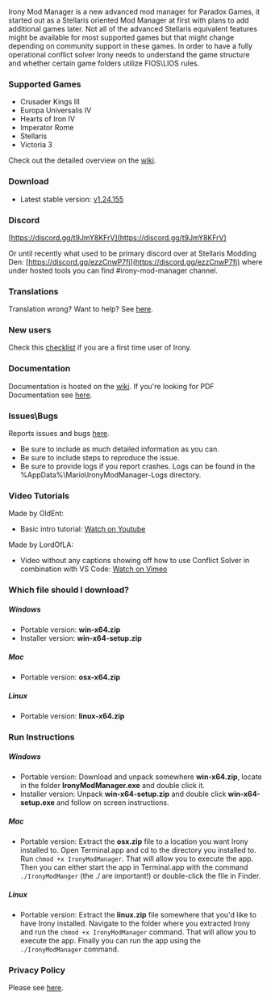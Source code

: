 Irony Mod Manager is a new advanced mod manager for Paradox Games, it started out as a Stellaris oriented Mod Manager at first with plans to add additional games later. Not all of the advanced Stellaris equivalent features might be available for most supported games but that might change depending on community support in these games. In order to have a fully operational conflict solver Irony needs to understand the game structure and whether certain game folders utilize FIOS\LIOS rules.

### Supported Games
* Crusader Kings III
* Europa Universalis IV
* Hearts of Iron IV
* Imperator Rome
* Stellaris
* Victoria 3

Check out the detailed overview on the [wiki](https://github.com/bcssov/IronyModManager/wiki).

### Download
* Latest stable version: [v1.24.155](https://github.com/bcssov/IronyModManager/releases/tag/v1.24.155)

### Discord
[https://discord.gg/t9JmY8KFrV](https://discord.gg/t9JmY8KFrV)

Or until recently what used to be primary discord over at Stellaris Modding Den: [https://discord.gg/ezzCnwP7fj](https://discord.gg/ezzCnwP7fj) where under hosted tools you can find #irony-mod-manager channel.

### Translations
Translation wrong? Want to help? See [here](https://github.com/bcssov/IronyModManager/discussions/231).

### New users
Check this [checklist](https://github.com/bcssov/IronyModManager/wiki/New-User-Checklist) if you are a first time user of Irony.

### Documentation
Documentation is hosted on the [wiki](https://github.com/bcssov/IronyModManager/wiki). If you're looking for PDF Documentation see [here](https://github.com/bcssov/IronyModManager/discussions/210).

### Issues\Bugs
Reports issues and bugs [here](https://github.com/bcssov/IronyModManager/issues). 
* Be sure to include as much detailed information as you can.
* Be sure to include steps to reproduce the issue.
* Be sure to provide logs if you report crashes. Logs can be found in the %AppData%\Mario\IronyModManager-Logs directory.

### Video Tutorials
Made by OldEnt:
* Basic intro tutorial: [Watch on Youtube](https://www.youtube.com/watch?v=98dKbDxtqQw)

Made by LordOfLA:
* Video without any captions showing off how to use Conflict Solver in combination with VS Code: [Watch on Vimeo](https://vimeo.com/443078952) 

### Which file should I download?
##### Windows
- Portable version: **win-x64.zip**
- Installer version: **win-x64-setup.zip**

##### Mac
- Portable version: **osx-x64.zip**

##### Linux
- Portable version: **linux-x64.zip**

### Run Instructions
##### Windows
- Portable version: Download and unpack somewhere **win-x64.zip**, locate in the folder **IronyModManager.exe** and double click it.
- Installer version: Unpack **win-x64-setup.zip** and double click **win-x64-setup.exe** and follow on screen instructions.

##### Mac
- Portable version: Extract the **osx.zip** file to a location you want Irony installed to. Open Terminal.app and cd to the directory you installed to. Run ```chmod +x IronyModManager```. That will allow you to execute the app. Then you can either start the app in Terminal.app with the command ```./IronyModManger``` (the ./ are important!) or double-click the file in Finder.

##### Linux
- Portable version: Extract the **linux.zip** file somewhere that you'd like to have Irony installed. Navigate to the folder where you extracted Irony and run the ```chmod +x IronyModManager``` command. That will allow you to execute the app. Finally you can run the app using the ```./IronyModManager``` command.

### Privacy Policy
Please see [here](https://github.com/bcssov/IronyModManager/wiki/Privacy-Policy).
